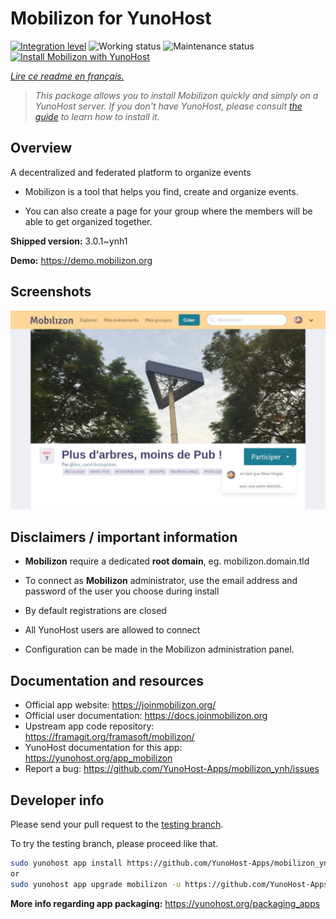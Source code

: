 <!--
N.B.: This README was automatically generated by https://github.com/YunoHost/apps/tree/master/tools/README-generator
It shall NOT be edited by hand.
-->

# Mobilizon for YunoHost

[![Integration level](https://dash.yunohost.org/integration/mobilizon.svg)](https://dash.yunohost.org/appci/app/mobilizon) ![Working status](https://ci-apps.yunohost.org/ci/badges/mobilizon.status.svg) ![Maintenance status](https://ci-apps.yunohost.org/ci/badges/mobilizon.maintain.svg)  
[![Install Mobilizon with YunoHost](https://install-app.yunohost.org/install-with-yunohost.svg)](https://install-app.yunohost.org/?app=mobilizon)

*[Lire ce readme en français.](./README_fr.md)*

> *This package allows you to install Mobilizon quickly and simply on a YunoHost server.
If you don't have YunoHost, please consult [the guide](https://yunohost.org/#/install) to learn how to install it.*

## Overview

A decentralized and federated platform to organize events

- Mobilizon is a tool that helps you find, create and organize events.

- You can also create a page for your group where the members will be able to get organized together.



**Shipped version:** 3.0.1~ynh1

**Demo:** https://demo.mobilizon.org

## Screenshots

![Screenshot of Mobilizon](./doc/screenshots/screenshot1.jpg)

## Disclaimers / important information

* **Mobilizon** require a dedicated **root domain**, eg. mobilizon.domain.tld
* To connect as **Mobilizon** administrator, use the email address and password of the user you choose during install
* By default registrations are closed
* All YunoHost users are allowed to connect

* Configuration can be made in the Mobilizon administration panel.

## Documentation and resources

* Official app website: <https://joinmobilizon.org/>
* Official user documentation: <https://docs.joinmobilizon.org>
* Upstream app code repository: <https://framagit.org/framasoft/mobilizon/>
* YunoHost documentation for this app: <https://yunohost.org/app_mobilizon>
* Report a bug: <https://github.com/YunoHost-Apps/mobilizon_ynh/issues>

## Developer info

Please send your pull request to the [testing branch](https://github.com/YunoHost-Apps/mobilizon_ynh/tree/testing).

To try the testing branch, please proceed like that.

``` bash
sudo yunohost app install https://github.com/YunoHost-Apps/mobilizon_ynh/tree/testing --debug
or
sudo yunohost app upgrade mobilizon -u https://github.com/YunoHost-Apps/mobilizon_ynh/tree/testing --debug
```

**More info regarding app packaging:** <https://yunohost.org/packaging_apps>
